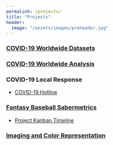 ```yaml
---
permalink: /projects/
title: "Projects"
header:
  image: "/assets/images/proheader.jpg"
---
```


### [COVID-19 Worldwide Datasets](https://github.com/jeff-mos-def/portfolio/tree/master/projects/COVID-19-master)

### [COVID-19 Worldwide Analysis](https://github.com/jeff-mos-def/portfolio/tree/master/projects/COVID-19%20analysis)

### COVID-19 Local Response

 - [COVID-19 Hotline](https://github.com/jeff-mos-def/jeff-mos-def.github.io/projects/2)

### [Fantasy Baseball Sabermetrics](https://github.com/jeff-mos-def/Fantasy-Baseball-with-R)

 - [Project Kanban Timeline](https://github.com/jeff-mos-def/jeff-mos-def.github.io/projects/1)

### [Imaging and Color Representation](https://github.com/jeff-mos-def/portfolio/tree/master/projects/Imaging)

